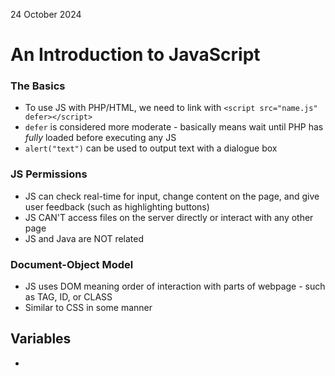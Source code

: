 24 October 2024

# An Introduction to JavaScript
### The Basics
- To use JS with PHP/HTML, we need to link with ``<script src="name.js" defer></script>``
- ``defer`` is considered more moderate - basically means wait until PHP has *fully* loaded before executing any JS
- ``alert("text")`` can be used to output text with a dialogue box
### JS Permissions
- JS can check real-time for input, change content on the page, and give user feedback (such as highlighting buttons)
- JS CAN'T access files on the server directly or interact with any other page
- JS and Java are NOT related

### Document-Object Model
- JS uses DOM meaning order of interaction with parts of webpage - such as TAG, ID, or CLASS
- Similar to CSS in some manner

## Variables
-
